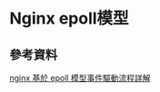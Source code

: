 # Nginx epoll模型

## 參考資料

[nginx 基於 epoll 模型事件驅動流程詳解](https://www.readfog.com/a/1632814359138897920)